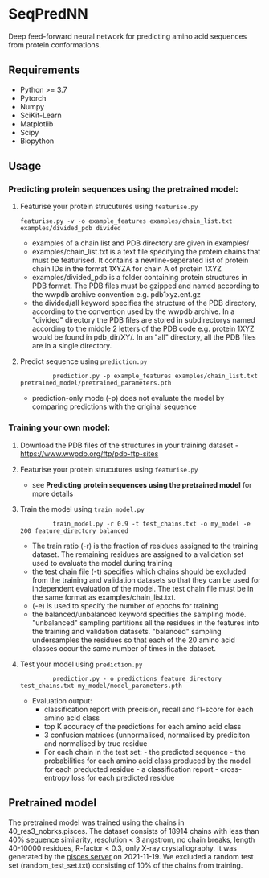 # SeqPredNN

Deep feed-forward neural network for predicting amino acid sequences from protein conformations.

## Requirements

* Python >= 3.7
* Pytorch
* Numpy
* SciKit-Learn
* Matplotlib
* Scipy
* Biopython

## Usage

### Predicting protein sequences using the pretrained model:

1.  Featurise your protein strucutures using `featurise.py`

        featurise.py -v -o example_features examples/chain_list.txt examples/divided_pdb divided 

    - examples of a chain list and PDB directory are given in examples/
    - examples/chain_list.txt is a text file specifying the protein chains that must be featurised. It contains a newline-seperated list of protein chain IDs in the format 1XYZA for chain A of protein 1XYZ
    - examples/divided_pdb is a folder containing protein structures in PDB format. The PDB files must be gzipped and named according to the wwpdb archive convention e.g. pdb1xyz.ent.gz
    - the divided/all keyword specifies the structure of the PDB directory, according to the convention used by the wwpdb archive. In a "divided" directory the PDB files are stored in subdirectorys named according to the middle 2 letters of the PDB code e.g. protein 1XYZ would be found in pdb_dir/XY/. In an "all" directory, all the PDB files are in a single directory.

2. Predict sequence using `prediction.py`

                prediction.py -p example_features examples/chain_list.txt pretrained_model/pretrained_parameters.pth
 
    - prediction-only mode (-p) does not evaluate the model by comparing predictions with the original sequence 
 
### Training your own model:

1. Download the PDB files of the structures in your training dataset - https://www.wwpdb.org/ftp/pdb-ftp-sites
2. Featurise your protein strucutures using `featurise.py`
    - see **Predicting protein sequences using the pretrained model** for more details
3. Train the model using `train_model.py`

                train_model.py -r 0.9 -t test_chains.txt -o my_model -e 200 feature_directory balanced

    - The train ratio (-r) is the fraction of residues assigned to the training dataset. The remaining residues are assigned to a validation set used to evaluate the model during training
    - the test chain file (-t) specifies which chains should be excluded from the training and validation datasets so that they can be used for independent evaluation of the model. The test chain file must be in the same format as examples/chain_list.txt.
    - (-e) is used to specify the number of epochs for training
    - the balanced/unbalanced keyword specifies the sampling mode. "unbalanced" sampling partitions all the residues in the features into the training and validation datasets. "balanced" sampling undersamples the residues so that each of the 20 amino acid classes occur the same number of times in the dataset.
4. Test your model using `prediction.py`
                
                prediction.py - o predictions feature_directory test_chains.txt my_model/model_parameters.pth
          
    - Evaluation output:
        - classification report with precision, recall and f1-score for each amino acid class
        - top K accuracy of the predictions for each amino acid class
        - 3 confusion matrices (unnormalised, normalised by prediciton and normalised by true residue
        - For each chain in the test set:
                - the predicted sequence
                - the probabilities for each amino acid class produced by the model for each preducted residue
                - a classification report
                - cross-entropy loss for each predicted residue

## Pretrained model 

The pretrained model was trained using the chains in 40_res3_nobrks.pisces. The dataset consists of 18914 chains with less than 40% sequence similarity, resolution < 3 angstrom, no chain breaks, length 40-10000 residues, R-factor < 0.3, only X-ray crystallography. It was generated by the [pisces server](https://dunbrack.fccc.edu/pisces/) on 2021-11-19. We excluded a random test set (random_test_set.txt) consisting of 10% of the chains from training. 
                
